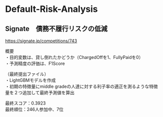 # Default-Risk-Analysis
## Signate　債務不履行リスクの低減

https://signate.jp/competitions/743

概要  
・目的変数は、貸し倒れたかどうか（ChargedOffを1、FullyPaidを0）  
・予測精度の評価は、F1Score

（最終提出ファイル）  
・LightGBMモデルを作成    
・初期の特徴量にmiddle gradeの人達に対する利子率の適正を測るような特徴量を２つ追加して最終予測値を算出

最終スコア：0.3923  
最終順位：246人参加中、7位
